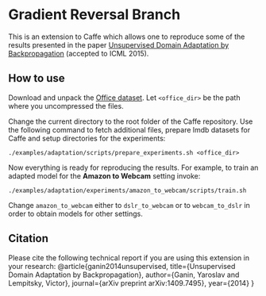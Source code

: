 # Gradient Reversal Branch

This is an extension to Caffe which allows one to reproduce some of the results presented in the paper [Unsupervised Domain Adaptation by Backpropagation](http://arxiv.org/abs/1409.7495) (accepted to ICML 2015).

## How to use

Download and unpack the [Office dataset](http://www.cs.uml.edu/~saenko/data/domain_adaptation_images.tar.gz). Let `<office_dir>` be the path where you uncompressed the files. 

Change the current directory to the root folder of the Caffe repository. Use the following command to fetch additional files, prepare lmdb datasets for Caffe and setup directories for the experiments:
```
./examples/adaptation/scripts/prepare_experiments.sh <office_dir>
```

Now everything is ready for reproducing the results. For example, to train an adapted model for the **Amazon to Webcam** setting invoke:
```
./examples/adaptation/experiments/amazon_to_webcam/scripts/train.sh
```
Change `amazon_to_webcam` either to `dslr_to_webcam` or to `webcam_to_dslr` in order to obtain models for other settings.

## Citation

Please cite the following technical report if you are using this extension in your research:
    @article{ganin2014unsupervised,
        title={Unsupervised Domain Adaptation by Backpropagation},
        author={Ganin, Yaroslav and Lempitsky, Victor},
        journal={arXiv preprint arXiv:1409.7495},
        year={2014}
    }
